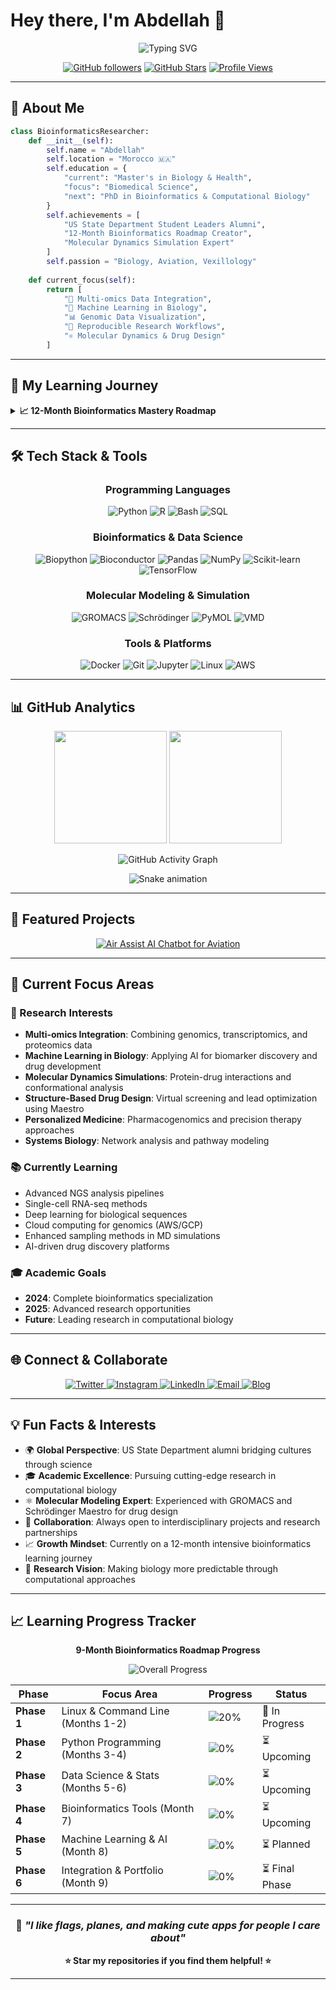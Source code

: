 # Hey there, I'm Abdellah 👋

<div align="center">
  
  ![Typing SVG](https://readme-typing-svg.herokuapp.com/?font=Fira+Code&size=30&pause=1000&color=58A6FF&center=true&vCenter=true&random=false&width=1000&lines=Biomedical+Scientist+%7C+Bioinformatics+Enthusiast;Master%27s+in+Biology+%26+Health+%7C+Morocco;US+State+Dept+Alumni+%7C+Scholar;Transforming+Biology+with+Data+Science)
  
  [![GitHub followers](https://img.shields.io/github/followers/cartesianpixels?style=for-the-badge&color=0891b2&labelColor=1c1917)](https://github.com/cartesianpixels)
  [![GitHub Stars](https://img.shields.io/github/stars/cartesianpixels?style=for-the-badge&color=0891b2&labelColor=1c1917)](https://github.com/cartesianpixels)
  [![Profile Views](https://komarev.com/ghpvc/?username=cartesianpixels&style=for-the-badge&color=58A6FF&labelColor=1c1917)](https://github.com/cartesianpixels)
  
</div>

---

## 🧬 About Me

```python
class BioinformaticsResearcher:
    def __init__(self):
        self.name = "Abdellah"
        self.location = "Morocco 🇲🇦"
        self.education = {
            "current": "Master's in Biology & Health",
            "focus": "Biomedical Science",
            "next": "PhD in Bioinformatics & Computational Biology"
        }
        self.achievements = [
            "US State Department Student Leaders Alumni",
            "12-Month Bioinformatics Roadmap Creator",
            "Molecular Dynamics Simulation Expert"
        ]
        self.passion = "Biology, Aviation, Vexillology"
    
    def current_focus(self):
        return [
            "🧪 Multi-omics Data Integration",
            "🤖 Machine Learning in Biology",
            "📊 Genomic Data Visualization",
            "🔬 Reproducible Research Workflows",
            "⚛️ Molecular Dynamics & Drug Design"
        ]
```

---

## 🚀 My Learning Journey

<details>
<summary><b>📈 12-Month Bioinformatics Mastery Roadmap</b></summary>

### 🎯 **Current Phase: [Your Current Phase]**

```mermaid
gantt
    title My Bioinformatics Learning Timeline
    dateFormat  YYYY-MM-DD
    section Foundation
    Linux & Command Line     :done, phase1, 2024-01-01, 2024-01-31
    Python Programming       :done, phase2, 2024-02-01, 2024-02-28
    Data Science Basics      :active, phase3, 2024-03-01, 2024-03-31
    section Core Skills
    Genomics & NGS          :phase4, 2024-04-01, 2024-06-30
    Advanced Analysis       :phase5, 2024-07-01, 2024-09-30
    section Specialization
    ML & Systems Biology    :phase6, 2024-10-01, 2024-12-31
```

**Completed Milestones:**
- 🔄 Linux/Bash scripting proficiency
- 🔄 Python for bioinformatics foundation
- 🔄 Data science with NumPy/Pandas/R
- ⏳ NGS analysis pipeline development

</details>

---

## 🛠️ Tech Stack & Tools

<div align="center">

### **Programming Languages**
![Python](https://img.shields.io/badge/Python-3776AB?style=for-the-badge&logo=python&logoColor=white)
![R](https://img.shields.io/badge/R-276DC3?style=for-the-badge&logo=r&logoColor=white)
![Bash](https://img.shields.io/badge/Bash-4EAA25?style=for-the-badge&logo=gnu-bash&logoColor=white)
![SQL](https://img.shields.io/badge/SQL-4479A1?style=for-the-badge&logo=mysql&logoColor=white)

### **Bioinformatics & Data Science**
![Biopython](https://img.shields.io/badge/Biopython-FF6B6B?style=for-the-badge)
![Bioconductor](https://img.shields.io/badge/Bioconductor-4ECDC4?style=for-the-badge)
![Pandas](https://img.shields.io/badge/Pandas-150458?style=for-the-badge&logo=pandas&logoColor=white)
![NumPy](https://img.shields.io/badge/NumPy-013243?style=for-the-badge&logo=numpy&logoColor=white)
![Scikit-learn](https://img.shields.io/badge/scikit--learn-F7931E?style=for-the-badge&logo=scikit-learn&logoColor=white)
![TensorFlow](https://img.shields.io/badge/TensorFlow-FF6F00?style=for-the-badge&logo=tensorflow&logoColor=white)

### **Molecular Modeling & Simulation**
![GROMACS](https://img.shields.io/badge/GROMACS-00599C?style=for-the-badge)
![Schrödinger](https://img.shields.io/badge/Schrödinger_Maestro-FF6B35?style=for-the-badge)
![PyMOL](https://img.shields.io/badge/PyMOL-276DC3?style=for-the-badge)
![VMD](https://img.shields.io/badge/VMD-4B0082?style=for-the-badge)

### **Tools & Platforms**
![Docker](https://img.shields.io/badge/Docker-2496ED?style=for-the-badge&logo=docker&logoColor=white)
![Git](https://img.shields.io/badge/Git-F05032?style=for-the-badge&logo=git&logoColor=white)
![Jupyter](https://img.shields.io/badge/Jupyter-F37626?style=for-the-badge&logo=jupyter&logoColor=white)
![Linux](https://img.shields.io/badge/Linux-FCC624?style=for-the-badge&logo=linux&logoColor=black)
![AWS](https://img.shields.io/badge/AWS-232F3E?style=for-the-badge&logo=amazon-aws&logoColor=white)

</div>

---

## 📊 GitHub Analytics

<div align="center">
  
<img height="180em" src="https://github-readme-stats.vercel.app/api?username=cartesianpixels&show_icons=true&theme=github_dark&hide_border=true&count_private=true"/>
<img height="180em" src="https://github-readme-stats.vercel.app/api/top-langs/?username=cartesianpixels&layout=compact&theme=github_dark&hide_border=true"/>

</div>

<div align="center">
  
![GitHub Activity Graph](https://github-readme-activity-graph.vercel.app/graph?username=cartesianpixels&theme=github-compact&hide_border=true&area=true&custom_title=Contribution%20Graph)

</div>

<div align="center">
  
![Snake animation](https://raw.githubusercontent.com/cartesianpixels/cartesianpixels/output/github-contribution-grid-snake.svg)

</div>

---

## 🔬 Featured Projects

<div align="center">

[![Air Assist AI Chatbot for Aviation](https://github-readme-stats.vercel.app/api/pin/?username=cartesianpixels&repo=airassist&theme=github_dark&hide_border=true)](https://github.com/cartesianpixels/airassist)


</div>

---

## 🎯 Current Focus Areas

### **🧬 Research Interests**
- **Multi-omics Integration**: Combining genomics, transcriptomics, and proteomics data
- **Machine Learning in Biology**: Applying AI for biomarker discovery and drug development  
- **Molecular Dynamics Simulations**: Protein-drug interactions and conformational analysis
- **Structure-Based Drug Design**: Virtual screening and lead optimization using Maestro
- **Personalized Medicine**: Pharmacogenomics and precision therapy approaches
- **Systems Biology**: Network analysis and pathway modeling

### **📚 Currently Learning**
- Advanced NGS analysis pipelines
- Single-cell RNA-seq methods
- Deep learning for biological sequences  
- Cloud computing for genomics (AWS/GCP)
- Enhanced sampling methods in MD simulations
- AI-driven drug discovery platforms

### **🎓 Academic Goals**
- **2024**: Complete bioinformatics specialization
- **2025**: Advanced research opportunities
- **Future**: Leading research in computational biology

---

## 🌐 Connect & Collaborate

<div align="center">
  
  <a href="https://X.com/flagflieger">
    <img src="https://img.shields.io/badge/Twitter-1DA1F2?style=for-the-badge&logo=twitter&logoColor=white" alt="Twitter"/>
  </a>
  <a href="https://instagram.com/flagflieger">
    <img src="https://img.shields.io/badge/Instagram-E4405F?style=for-the-badge&logo=instagram&logoColor=white" alt="Instagram"/>
  </a>
  <a href="https://linkedin.com/in/abdellahchaaibi">
    <img src="https://img.shields.io/badge/LinkedIn-0077B5?style=for-the-badge&logo=linkedin&logoColor=white" alt="LinkedIn"/>
  </a>
  <a href="mailto:helix2algorithm@gmail.com">
    <img src="https://img.shields.io/badge/Email-D14836?style=for-the-badge&logo=gmail&logoColor=white" alt="Email"/>
  </a>
  <a href="https://cartesianpixels.substack.com/">
    <img src="https://img.shields.io/badge/Blog-Coming_Soon-FF6B6B?style=for-the-badge&logo=hashnode&logoColor=white" alt="Blog"/>
  </a>
  
</div>

---

## 💡 Fun Facts & Interests

- 🌍 **Global Perspective**: US State Department alumni bridging cultures through science
- 🎓 **Academic Excellence**: Pursuing cutting-edge research in computational biology
- ⚛️ **Molecular Modeling Expert**: Experienced with GROMACS and Schrödinger Maestro for drug design
- 🤝 **Collaboration**: Always open to interdisciplinary projects and research partnerships
- 📈 **Growth Mindset**: Currently on a 12-month intensive bioinformatics learning journey
- 🔬 **Research Vision**: Making biology more predictable through computational approaches

---

## 📈 Learning Progress Tracker

<div align="center">

**9-Month Bioinformatics Roadmap Progress**

![Overall Progress](https://img.shields.io/badge/Overall%20Progress-3%25-FF8800?style=for-the-badge&labelColor=1c1917)

| Phase | Focus Area | Progress | Status |
|-------|------------|----------|---------|
| **Phase 1** | Linux & Command Line (Months 1-2) | ![20%](https://img.shields.io/badge/20%25-FF8800?style=flat-square&logo=&logoColor=white) | 🔄  In Progress|
| **Phase 2** | Python Programming (Months 3-4) | ![0%](https://img.shields.io/badge/0%25-FF4444?style=flat-square&logo=&logoColor=white) | ⏳ Upcoming |
| **Phase 3** | Data Science & Stats (Months 5-6) | ![0%](https://img.shields.io/badge/0%25-FF4444?style=flat-square&logo=&logoColor=white) | ⏳ Upcoming |
| **Phase 4** | Bioinformatics Tools (Month 7) | ![0%](https://img.shields.io/badge/0%25-FF4444?style=flat-square&logo=&logoColor=white) | ⏳ Upcoming |
| **Phase 5** | Machine Learning & AI (Month 8) | ![0%](https://img.shields.io/badge/0%25-FF4444?style=flat-square&logo=&logoColor=white) | ⏳ Planned |
| **Phase 6** | Integration & Portfolio (Month 9) | ![0%](https://img.shields.io/badge/0%25-FF4444?style=flat-square&logo=&logoColor=white) | ⏳ Final Phase |


</div>

---

<div align="center">
  
### 🚀 *"I like flags, planes, and making cute apps for people I care about"*

**⭐ Star my repositories if you find them helpful! ⭐**

</div>

---